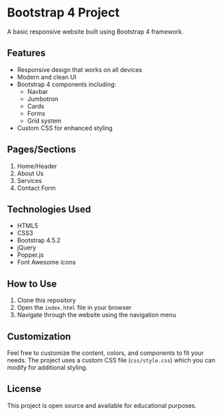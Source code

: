 # Bootstrap 4 Project

A basic responsive website built using Bootstrap 4 framework.

## Features

- Responsive design that works on all devices
- Modern and clean UI
- Bootstrap 4 components including:
  - Navbar
  - Jumbotron
  - Cards
  - Forms
  - Grid system
- Custom CSS for enhanced styling

## Pages/Sections

1. Home/Header
2. About Us
3. Services
4. Contact Form

## Technologies Used

- HTML5
- CSS3
- Bootstrap 4.5.2
- jQuery
- Popper.js
- Font Awesome icons

## How to Use

1. Clone this repository
2. Open the `index.html` file in your browser
3. Navigate through the website using the navigation menu

## Customization

Feel free to customize the content, colors, and components to fit your needs. The project uses a custom CSS file (`css/style.css`) which you can modify for additional styling.

## License

This project is open source and available for educational purposes. 